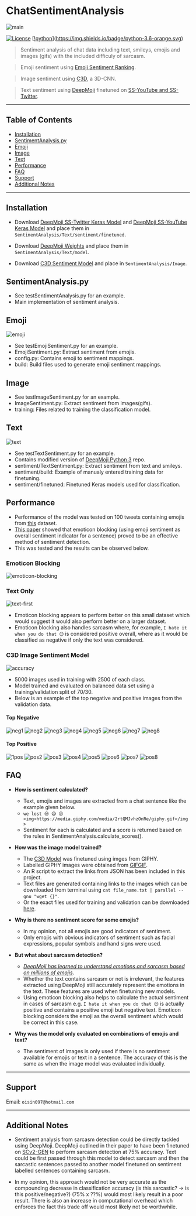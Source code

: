 # ChatSentimentAnalysis
![main](https://i.imgur.com/zyKgSBZ.png)

[![License](http://img.shields.io/:license-mit-blue.svg?style=flat-square)](http://badges.mit-license.org) [[!python](https://img.shields.io/badge/python-3.6-orange.svg)](https://img.shields.io/badge/python-3.6-orange.svg)

> Sentiment analysis of chat data including text, smileys, emojis and images (gifs) with the included difficuly of sarcasm.

> Emoji sentiment using [Emoji Sentiment Ranking](http://kt.ijs.si/data/Emoji_sentiment_ranking/).

> Image sentiment using [C3D](https://gist.github.com/albertomontesg/d8b21a179c1e6cca0480ebdf292c34d2), a 3D-CNN.

> Text sentiment using [DeepMoji](https://github.com/bfelbo/DeepMoji) finetuned on [SS-YouTube and SS-Twitter](https://pdfs.semanticscholar.org/ec1d/92b3b01421e4f49da52fbcf96b9a9337002b.pdf).

---
## Table of Contents
- [Installation](#installation)
- [SentimentAnalysis.py](#SentimentAnalysis.py)
- [Emoji](#Emoji)
- [Image](#Image)
- [Text](#team)
- [Performance](#performance)
- [FAQ](#faq)
- [Support](#support)
- [Additional Notes](#additionalnotes)


---


## Installation
- Download [DeepMoji SS-Twitter Keras Model](https://drive.google.com/open?id=1ZLD2iSgl4PggYPAG9iG_eoFx2DEegqSL) and [DeepMoji SS-YouTube Keras Model](https://drive.google.com/open?id=1iWc0sUmk7FwXBFPQ8FOIWKhJ8jS2iplh) and place them in ```SentimentAnalysis/Text/sentiment/finetuned```.

- Download [DeepMoji Weights](https://www.dropbox.com/s/xqarafsl6a8f9ny/deepmoji_weights.hdf5?dl=0) and place them in ```SentimentAnalysis/Text/model```.

- Download [C3D Sentiment Model](https://drive.google.com/open?id=1UeEsQYrItUF0NOpD1frvS8qxdqGCUTg9) and place in ```SentimentAnalysis/Image```.

## SentimentAnalysis.py
- See testSentimentAnalysis.py for an example.
- Main implementation of sentiment analysis.

## Emoji
![emoji](https://i.imgur.com/P2tMRtJ.png)
- See testEmojiSentiment.py for an example.
- EmojiSentiment.py: Extract sentiment from emojis.
- config.py: Contains emoji to sentiment mappings.
- build: Build files used to generate emoji sentiment mappings.

## Image
- See testImageSentiment.py for an example.
- ImageSentiment.py: Extract sentiment from images(gifs).
- training: Files related to training the classification model.

## Text
![text](https://imgur.com/oXE5H2W.png)
- See testTextSentiment.py for an example.
- Contains modified version of [DeepMoji Python 3](https://github.com/zzsza/DeepMoji-Python3) repo.
- sentiment/TextSentiment.py: Extract sentiment from text and smileys.
- sentiment/build: Example of manualy entered training data for finetuning.
- sentiment/finetuned: Finetuned Keras models used for classification. 

## Performance
 - Performance of the model was tested on 100 tweets containing emojis from [this](https://www.kaggle.com/rexhaif/emojifydata-en) dataset.
 - [This paper](https://www.sciencedirect.com/science/article/pii/S0950705117304240) showed that emoticon blocking (using emoji sentiment as overall sentiment indicator for a sentence) proved to be an effective method of sentiment detection. 
 - This was tested and the results can be observed below.
### Emoticon Blocking
![emoticon-blocking](https://i.imgur.com/Sm3NUnQ.png)
 
 ### Text Only
 ![text-first](https://i.imgur.com/Uj7Bly0.png)

- Emoticon blocking appears to perform better on this small dataset which would suggest it would also perform better on a larger dataset. 
- Emoticon blocking also handles sarcasm where, for example, ```I hate it when you do that 😉``` is considered positive overall, where as it would be classified as negative if only the text was considered.

### C3D Image Sentiment Model
![accuracy](https://i.imgur.com/7Nx6BNi.png)
- 5000 images used in training with 2500 of each class.
- Model trained and evaluated on balanced data set using a training/validation split of 70/30.
- Below is an example of the top negative and positive images from the validation data.

#### Top Negative
![neg1](https://i.imgur.com/WR0C6Qq.gif) ![neg2](https://i.imgur.com/ios7EqN.gif) ![neg3](https://i.imgur.com/vGWhWhS.gif) ![neg4](https://i.imgur.com/yauDFtM.gif) ![neg5](https://i.imgur.com/s275CbK.gif) ![neg6](https://i.imgur.com/DqI48vB.gif) ![neg7](https://i.imgur.com/OLffiZ5.gif) ![neg8](https://i.imgur.com/jkOkrUo.gif)



#### Top Positive
![1pos](https://i.imgur.com/6D351qa.gif) ![pos2](https://i.imgur.com/qywFKc8.gif) ![pos3](https://i.imgur.com/g8Ln6bj.gif) ![pos4](https://i.imgur.com/4KCDcMe.gif) ![pos5](https://i.imgur.com/26KSllL.gif) ![pos6](https://i.imgur.com/tbuNFFS.gif) ![pos7](https://i.imgur.com/keGjqkC.gif) ![pos8](https://i.imgur.com/d7srKWA.gif)

## FAQ

- **How is sentiment calculated?**
	- Text, emojis and images are extracted from a chat sentence like the example given below.
    - ```we lost 😒 😅 😛 <img>https://media.giphy.com/media/2rtQMJvhzOnRe/giphy.gif</img>```
	- Sentiment for each is calculated and a score is returned based on the rules in SentimentAnalysis.calculate_scores().

- **How was the image model trained?**
	- The [C3D Model](https://gist.github.com/albertomontesg/d8b21a179c1e6cca0480ebdf292c34d2) was finetuned using imges from GIPHY.
	- Labelled GIPHY images were obtained from [GIFGIF](http://gifgif.media.mit.edu/labs/api).
	- An R script to extract the  links from JSON has been included in this project. 
	- Text files are generated containing links to the images which can be downloaded from terminal using ```cat file_name.txt | parallel --gnu "wget {}"```.
	- Or the exact files used for training and validation can be downloaded [here](https://drive.google.com/open?id=117xkFzY2OiYMjf6PTPsKYSXENXnPIZVR).

- **Why is there no sentiment score for some emojis?**
	- In my opinion, not all emojis are good indicators of sentiment. 
	- Only emojis with obvious indicators of sentiment such as facial expressions, popular symbols and hand signs were used. 

- **But what about sarcasm detection?**
	- [*DeepMoji has learned to understand emotions and sarcasm based on millions of emojis*](https://deepmoji.mit.edu/).
	- Whether the text contains sarcasm or not is irrelevant, the features extracted using DeepMoji still accurately represent the emotions in the text. These features are used when finetuning new models. 
	- Using emoticon blocking also helps to calculate the actual sentiment in cases of sarcasm e.g. ```I hate it when you do that 😉``` is actually positive and contains a positive emoji but negative text.  Emoticon blocking considers the emoji as the overall sentiment which would be correct in this case.

- **Why was the model only evaluated on combinations of emojis and text?**
	- The sentiment of images is only used if there is no sentiment available for emojis or text in a sentence. The accuracy of this is the same as when the image model was evaluated individually.

---

## Support
Email: `oisin097@hotmail.com`

---


## Additional Notes
- Sentiment analysis from sarcasm detection could be directly tackled using DeepMoji. DeepMoji  outlined in their paper to have been finetuned on [SCv2-GEN](https://arxiv.org/pdf/1709.05404.pdf) to perform sarcasm detection at 75% accuracy. Text could be first passed through this model to detect sarcasm and then the sarcastic sentences passed to another model finetuned on sentiment labelled sentences containing sarcasm. 

- In my opinion, this approach would not be very accurate as the compounding decrease in classification accuracy (is this sarcastic? -> is this positive/negative?) (75% x ??%) would most likely result in a poor result. There is also an increase in computational overhead which enforces the fact this trade off would most likely not be worthwhile. 


